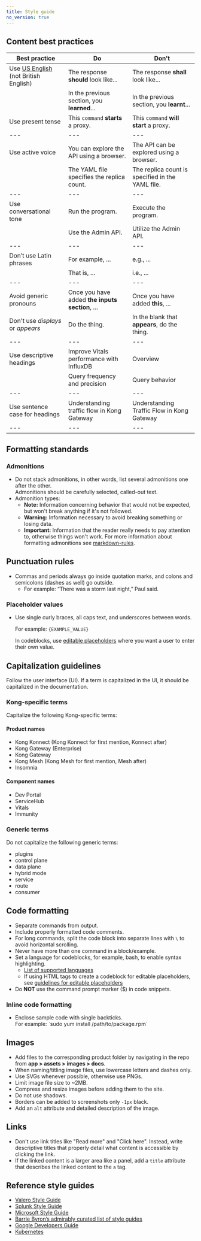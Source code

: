 ```yaml
---
title: Style guide
no_version: true
---
```


## Content best practices

|Best practice                      |Do                                             |Don't                                              |
|---                                |---                                            |---                                                |  
|Use [US English](https://www.merriam-webster.com) (not British English)|The response **should** look like...|The response **shall** look like...|
|                                   |In the previous section, you **learned**...    |In the previous section, you **learnt**...         |
|Use present tense                  |This `command` **starts** a proxy.             |This `command` **will start** a proxy.             |
|---                                |---                                            |---                                                |
|Use active voice                   |You can explore the API using a browser.       |The API can be explored using a browser.           |
|                                   |The YAML file specifies the replica count.     |The replica count is specified in the YAML file.   |
|---                                |---                                            |---                                                |
|Use conversational tone            |Run the program.                               |Execute the program.                               |
|                                   |Use the Admin API.                             |Utilize the Admin API.                             |
|---                                |---                                            |---                                                |
|Don’t use Latin phrases            |For example, ...                               |e.g., ...                                          |
|                                   |That is, ...                                   |i.e., ...                                          |
|---                                |---                                            |---                                                |
|Avoid generic pronouns             |Once you have added **the inputs section**, ...|Once you have added **this**, ...                  |
|Don't use _displays_ or _appears_  |Do the thing.                                  |In the blank that **appears**, do the thing.       |
|---                                |---                                            |---                                                |
|Use descriptive headings           |Improve Vitals performance with InfluxDB       |Overview                                           |
|                                   |Query frequency and precision                  |Query behavior                                     |
|---                                |---                                            |---                                                |
|Use sentence case for headings     |Understanding traffic flow in Kong Gateway     |Understanding Traffic Flow in Kong Gateway         |
|---                                |---                                            |---                                                |

## Formatting standards

### Admonitions

- Do not stack admonitions, in other words, list several admonitions one after the other.<br/>
  Admonitions should be carefully selected, called-out text.
- Admonition types:
  - **Note:** Information concerning behavior that would not be expected, but won't break anything if it's not followed.
  - **Warning:** Information necessary to avoid breaking something or losing data.
  - **Important:** Information that the reader really needs to pay attention to, otherwise things won't work.
For more information about formatting admonitions see [markdown-rules](/contributing/markdown-rules/#admonitions).

## Punctuation rules

- Commas and periods always go inside quotation marks, and colons and semicolons (dashes as well) go outside.
  - For example: “There was a storm last night,” Paul said.

### Placeholder values

- Use single curly braces, all caps text, and underscores between words.

    For example: `{EXAMPLE_VALUE}`

    In codeblocks, use [editable placeholders](/contributing/markdown-rules/#placeholders)
    where you want a user to enter their own value.

## Capitalization guidelines

Follow the user interface (UI). If a term is capitalized in the UI, it should be
capitalized in the documentation.

### Kong-specific terms

Capitalize the following Kong-specific terms:

#### Product names

- Kong Konnect (Kong Konnect for first mention, Konnect after)
- Kong Gateway (Enterprise)
- Kong Gateway
- Kong Mesh (Kong Mesh for first mention, Mesh after)
- Insomnia

#### Component names

- Dev Portal
- ServiceHub
- Vitals
- Immunity

### Generic terms

Do not capitalize the following generic terms:
- plugins
- control plane
- data plane
- hybrid mode
- service
- route
- consumer

## Code formatting

- Separate commands from output.
- Include properly formatted code comments.
- For long commands, split the code block into separate lines with `\`
to avoid horizontal scrolling.
- Never have more than one command in a block/example.
- Set a language for codeblocks, for example, bash, to enable syntax highlighting.
    - [List of supported languages](https://github.com/rouge-ruby/rouge/wiki/List-of-supported-languages-and-lexers)
    - If using HTML tags to create a codeblock for editable placeholders,
    see [guidelines for editable placeholders](/contributing/markdown-rules/#editable-placeholders-in-codeblocks)
- Do **NOT** use the command prompt marker ($) in code snippets.

### Inline code formatting

- Enclose sample code with single backticks.<br/>
  For example: \`sudo yum install /path/to/package.rpm`

## Images

- Add files to the corresponding product folder by navigating in the repo from **app > assets > images > docs**.
- When naming/titling image files, use lowercase letters and dashes only.
- Use SVGs whenever possible, otherwise use PNGs.
- Limit image file size to ~2MB.
- Compress and resize images before adding them to the site.
- Do not use shadows.
- Borders can be added to screenshots only `-1px` black.
- Add an `alt` attribute and detailed description of the image.

## Links

- Don't use link titles like "Read more" and "Click here". Instead, write descriptive titles that properly detail what content is accessible by clicking the link. 
- If the linked content is a larger area like a panel, add a `title` attribute that describes the linked content to the `a` tag.

## Reference style guides

- [Valero Style Guide](https://velero.io/docs/v1.5/style-guide/#inline-code-formatting)
- [Splunk Style Guide](https://docs.splunk.com/Documentation/StyleGuide/current/StyleGuide/Howtouse)
- [Microsoft Style Guide](https://docs.microsoft.com/en-us/style-guide/welcome/)
- [Barrie Byron’s admirably curated list of style guides](https://docs.google.com/document/d/1wAVt65UpgBJ4e_tzPCVnPHwOqYYtENuRkojDSq-7nK0/edit)
- [Google Developers Guide](https://developers.google.com/style)
- [Kubernetes](https://kubernetes.io/docs/contribute/style/style-guide/)

